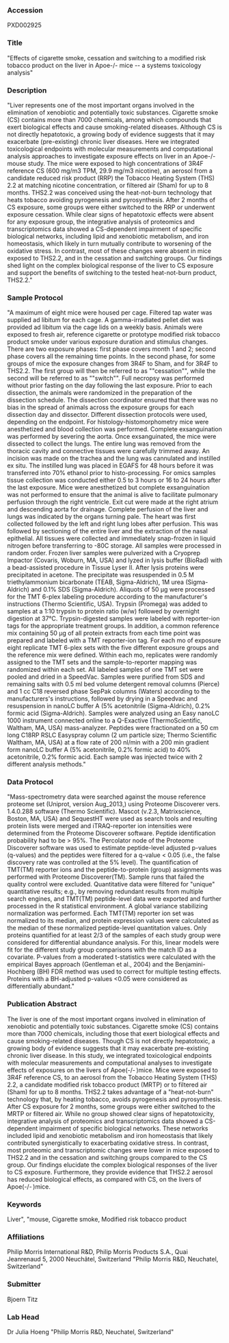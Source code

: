 ### Accession
PXD002925

### Title
"Effects of cigarette smoke, cessation and switching to a modified risk tobacco product on the liver in Apoe-/- mice -- a systems toxicology analysis"

### Description
"Liver represents one of the most important organs involved in the elimination of xenobiotic and potentially toxic substances. Cigarette smoke (CS) contains more than 7000 chemicals, among which compounds that exert biological effects and cause smoking-related diseases. Although CS is not directly hepatotoxic, a growing body of evidence suggests that it may exacerbate (pre-existing) chronic liver diseases. Here we integrated toxicological endpoints with molecular measurements and computational analysis approaches to investigate exposure effects on liver in an Apoe-/- mouse study. The mice were exposed to high concentrations of 3R4F reference CS (600 mg/m3 TPM, 29.9 mg/m3 nicotine), an aerosol from a candidate reduced risk product (RRP) the Tobacco Heating System (THS) 2.2 at matching nicotine concentration, or filtered air (Sham) for up to 8 months. THS2.2 was conceived using the heat-not-burn technology that heats tobacco avoiding pyrogenesis and pyrosynthesis. After 2 months of CS exposure, some groups were either switched to the RRP or underwent exposure cessation. While clear signs of hepatotoxic effects were absent for any exposure group, the integrative analysis of proteomics and transcriptomics data showed a CS-dependent impairment of specific biological networks, including lipid and xenobiotic metabolism, and iron homeostasis, which likely in turn mutually contribute to worsening of the oxidative stress. In contrast, most of these changes were absent in mice exposed to THS2.2, and in the cessation and switching groups. Our findings shed light on the complex biological response of the liver to CS exposure and support the benefits of switching to the tested heat-not-burn product, THS2.2."

### Sample Protocol
"A maximum of eight mice were housed per cage. Filtered tap water was supplied ad libitum for each cage. A gamma-irradiated pellet diet was provided ad libitum via the cage lids on a weekly basis. Animals were exposed to fresh air, reference cigarette or prototype modified risk tobacco product smoke under various exposure duration and stimulus changes. There are two exposure phases: first phase covers month 1 and 2; second phase covers all the remaining time points. In the second phase, for some groups of mice the exposure changes from 3R4F to Sham, and for 3R4F to THS2.2. The first group will then be referred to as ""cessation"", while the second will be referred to as ""switch"".  Full necropsy was performed without prior fasting on the day following the last exposure. Prior to each dissection, the animals were randomized in the preparation of the dissection schedule.  The dissection coordinator ensured that there was no bias in the spread of animals across the exposure groups for each dissection day and dissector. Different dissection protocols were used, depending on the endpoint.  For histology-histomorphometry mice were anesthetized and blood collection was performed. Complete exsanguination was performed by severing the aorta. Once exsanguinated, the mice were dissected to collect the lungs. The entire lung was removed from the thoracic cavity and connective tissues were carefully trimmed away. An incision was made on the trachea and the lung was cannulated and instilled ex situ. The instilled lung was placed in EGAFS for 48 hours before it was transferred into 70% ethanol prior to histo-processing.  For omics samples tissue collection was conducted either 0.5 to 3 hours or 16 to 24 hours after the last exposure. Mice were anesthetized but complete exsanguination was not performed to ensure that the animal is alive to facilitate pulmonary perfusion through the right ventricle. Exit cut were made at the right atrium and descending aorta for drainage. Complete perfusion of the liver and lungs was indicated by the organs turning pale. The heart was first collected followed by the left and right lung lobes after perfusion. This was followed by sectioning of the entire liver and the extraction of the nasal epithelial. All tissues were collected and immediately snap-frozen in liquid nitrogen before transferring to -80C storage. All samples were processed in random order. Frozen liver samples were pulverized with a Cryoprep Impactor (Covaris, Woburn, MA, USA) and lyzed in lysis buffer (BioRad) with a bead-assisted procedure in Tissue Lyser II. After lysis proteins were precipitated in acetone. The precipitate was resuspended in 0.5 M triethylammonium bicarbonate (TEAB, Sigma-Aldrich), 1M urea (Sigma-Aldrich) and 0.1% SDS (Sigma-Aldrich).  Aliquots of 50 µg were processed for the TMT 6-plex labeling procedure according to the manufacturer's instructions (Thermo Scientific, USA). Trypsin (Promega) was added to samples at a 1:10 trypsin to protein ratio (w/w) followed by overnight digestion at 37°C. Trypsin-digested samples were labeled with reporter-ion tags for the appropriate treatment groups. In addition, a common reference mix containing 50 µg of all protein extracts from each time point was prepared and labeled with a TMT reporter-ion tag. For each mo of exposure eight replicate TMT 6-plex sets with the five different exposure groups and the reference mix were defined. Within each mo, replicates were randomly assigned to the TMT sets and the sample-to-reporter mapping was randomized within each set. All labeled samples of one TMT set were pooled and dried in a SpeedVac. Samples were purified from SDS and remaining salts with 0.5 ml bed volume detergent removal columns (Pierce) and 1 cc C18 reversed phase SepPak columns (Waters) according to the manufacturers's instructions, followed by drying in a Speedvac and resuspension in nanoLC buffer A (5% acetonitrile (Sigma-Aldrich), 0.2% formic acid (Sigma-Aldrich).  Samples were analyzed using an Easy nanoLC 1000 instrument connected online to a Q-Exactive (ThermoScientific, Waltham, MA, USA) mass-analyzer. Peptides were fractionated on a 50 cm long C18RP RSLC Easyspray column (2 um particle size; Thermo Scientific Waltham, MA, USA) at a flow rate of 200 nl/min with a 200 min gradient form nanoLC buffer A (5% acetonitrile, 0.2% formic acid) to 40% acetonitrile, 0.2% formic acid. Each sample was injected twice with 2 different analysis methods."

### Data Protocol
"Mass-spectrometry data were searched against the mouse reference proteome set (Uniprot, version Aug_2013,) using Proteome Discoverer vers. 1.4.0.288 software (Thermo Scientific). Mascot (v.2.3, Matrixscience, Boston, MA, USA) and SequestHT were used as search tools and resulting protein lists were merged and iTRAQ-reporter ion intensities were determined from the Proteome Discoverer software. Peptide identification probability had to be > 95%. The Percolator node of the Proteome Discoverer software was used to estimate peptide-level adjusted p-values (q-values) and the peptides were filtered for a q-value < 0.05 (i.e., the false discovery rate was controlled at the 5% level). The quantification of TMT(TM) reporter ions and the peptide-to-protein (group) assignments was performed with Proteome Discoverer(TM). Sample runs that failed the quality control were excluded. Quantitative data were filtered for "unique" quantitative results; e.g., by removing redundant results from multiple search engines, and TMT(TM) peptide-level data were exported and further processed in the R statistical environment. A global variance stabilizing normalization was performed. Each TMT(TM) reporter ion set was normalized to its median, and protein expression values were calculated as the median of these normalized peptide-level quantitation values. Only proteins quantified for at least 2/3 of the samples of each study group were considered for differential abundance analysis. For this, linear models were fit for the different study group comparisons with the match ID as a covariate. P-values from a moderated t-statistics were calculated with the empirical Bayes approach (Gentleman et al., 2004) and the Benjamini-Hochberg (BH) FDR method was used to correct for multiple testing effects. Proteins with a BH-adjusted p-values <0.05 were considered as differentially abundant."

### Publication Abstract
The liver is one of the most important organs involved in elimination of xenobiotic and potentially toxic substances. Cigarette smoke (CS) contains more than 7000 chemicals, including those that exert biological effects and cause smoking-related diseases. Though CS is not directly hepatotoxic, a growing body of evidence suggests that it may exacerbate pre-existing chronic liver disease. In this study, we integrated toxicological endpoints with molecular measurements and computational analyses to investigate effects of exposures on the livers of Apoe(-/-&#x2009;)mice. Mice were exposed to 3R4F reference CS, to an aerosol from the Tobacco Heating System (THS) 2.2, a candidate modified risk tobacco product (MRTP) or to filtered air (Sham) for up to 8 months. THS2.2 takes advantage of a "heat-not-burn" technology that, by heating tobacco, avoids pyrogenesis and pyrosynthesis. After CS exposure for 2 months, some groups were either switched to the MRTP or filtered air. While no group showed clear signs of hepatotoxicity, integrative analysis of proteomics and transcriptomics data showed a CS-dependent impairment of specific biological networks. These networks included lipid and xenobiotic metabolism and iron homeostasis that likely contributed synergistically to exacerbating oxidative stress. In contrast, most proteomic and transcriptomic changes were lower in mice exposed to THS2.2 and in the cessation and switching groups compared to the CS group. Our findings elucidate the complex biological responses of the liver to CS exposure. Furthermore, they provide evidence that THS2.2 aerosol has reduced biological effects, as compared with CS, on the livers of Apoe(-/-&#x2009;)mice.

### Keywords
Liver", "mouse, Cigarette smoke, Modified risk tobacco product

### Affiliations
Philip Morris International R&D, Philip Morris Products S.A., Quai Jeanrenaud 5, 2000 Neuchâtel, Switzerland
"Philip Morris R&D, Neuchatel, Switzerland"

### Submitter
Bjoern Titz

### Lab Head
Dr Julia Hoeng
"Philip Morris R&D, Neuchatel, Switzerland"



